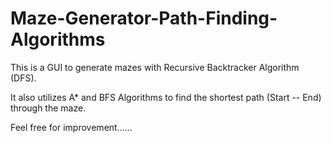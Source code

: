 # Maze-Generator-Path-Finding-Algorithms

This is a GUI to generate mazes with Recursive Backtracker Algorithm (DFS).

It also utilizes A*  and BFS Algorithms to find the shortest path (Start -- End) through the maze.

Feel free for improvement......
